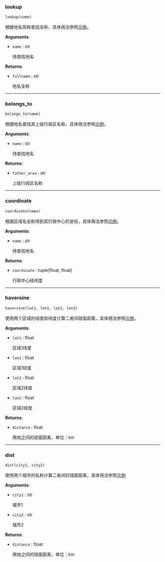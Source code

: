 ### lookup

```python
lookup(name)
```

根据地名简称查找全称，具体用法参照[示例](../examples/cp_lookup.md#lookup)。

**Arguments**:

- `name` : str
  
  待查找地名

**Returns**:

- `fullname` : str
  
  地名全称

---
### belongs_to

```python
belongs_to(name)
```
根据地名查找其上级行政区名称，具体用法参照[示例](../examples/cp_lookup.md#belongs_to)。

**Arguments**:

- `name` : str

  待查找地名

**Returns**:

- `father_area` : str

  上级行政区名称

---
### coordinate
```python
coordinate(name)
```
根据区域名全称得到其行政中心的坐标，具体用法参照[示例](../examples/cp_lookup.md#coordinate)。

**Arguments**:

- `name` : str

  待查找地名

**Returns**:

- `coordinate` : tuple[float, float]

  行政中心经纬度

---
### haversine

```python
haversine(lat1, lon1, lat2, lon2)
```

使用两个区域的经度和纬度计算二者间球面距离，具体用法参照[示例](../examples/cp_lookup.md#haversine)。

**Arguments**:

- `lat1` : float
  
  区域1纬度

- `lon1` : float
  
  区域1经度

- `lat2` : float
  
  区域2纬度

- `lon2` : float
  
  区域2经度

**Returns**:

- `distance` : float
  
  两地之间的球面距离，单位：km

---
### dist

```python
dist(city1, city2)
```

使用两个城市的名称计算二者间的球面距离，具体用法参照[示例](../examples/cp_lookup.md#dist)

**Arguments**:

- `city1` : str
  
  城市1

- `city2` : str
  
  城市2

**Returns**:

- `distance` : float
  
  两地之间的球面距离，单位：km